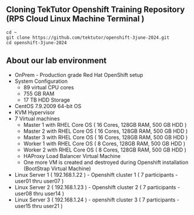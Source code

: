 ## Cloning TekTutor Openshift Training Repository (RPS Cloud Linux Machine Terminal )
```
cd ~
git clone https://github.com/tektutor/openshift-3june-2024.git
cd openshift-3june-2024
```

## About our lab environment
- OnPrem - Production grade Red Hat OpenShift setup 
- System Configuration
  - 89 virtual CPU cores
  - 755 GB RAM
  - 17 TB HDD Storage
- CentOS 7.9.2009 64-bit OS
- KVM Hypervisor
- 7 Virtual machines
  - Master 1 with RHEL Core OS ( 16 Cores, 128GB RAM, 500 GB HDD )
  - Master 2 with RHEL Core OS ( 16 Cores, 128GB RAM, 500 GB HDD )
  - Master 3 with RHEL Core OS ( 16 Cores, 128GB RAM, 500 GB HDD )
  - Worker 1 with RHEL Core OS ( 8 Cores, 128GB RAM, 500 GB HDD )
  - Worker 2 with RHEL Core OS ( 8 Cores, 128GB RAM, 500 GB HDD )
  - HAProxy Load Balancer Virtual Machine
  - One more VM is created and destroyed during Openshift installation (BootStrap Virtual Machine)
- Linux Server 1 ( 192.168.1.22 ) - Openshift cluster 1 ( 7 participants - user01 thru user07 )
- Linux Server 2 ( 192.168.1.23 ) - Openshift cluster 2 ( 7 participants - user08 thru user14 )
- Linux Server 3 ( 192.168.1.24 ) - openshift cluster 3 ( 7 participants - user15 thru user21 )
